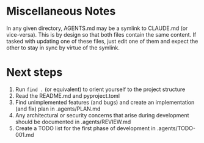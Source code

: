 # Miscellaneous Notes
In any given directory, AGENTS.md may be a symlink to CLAUDE.md (or vice-versa).
This is by design so that both files contain the same content.
If tasked with updating one of these files, just edit one of them and expect the other to stay in sync by virtue of the symlink.

# Next steps
1) Run `find .` (or equivalent) to orient yourself to the project structure
2) Read the README.md and pyproject.toml
3) Find unimplemented features (and bugs) and create an implementation (and fix) plan in .agents/PLAN.md
4) Any architectural or security concerns that arise during development should be documented in .agents/REVIEW.md
5) Create a TODO list for the first phase of development in .agents/TODO-001.md
